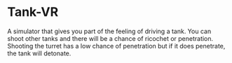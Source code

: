 # Tank-VR

A simulator that gives you part of the feeling of driving a tank. You can shoot other tanks and there will be a chance of ricochet or penetration. Shooting the turret has a low chance of penetration but if it does penetrate, the tank will detonate.
